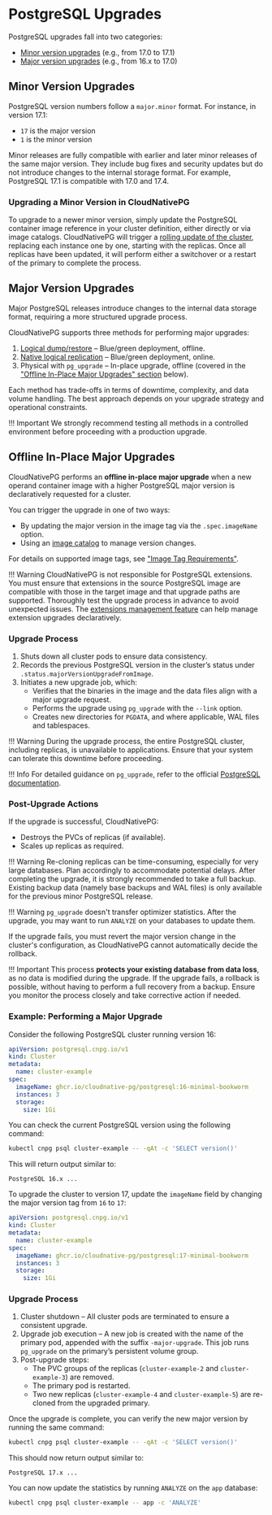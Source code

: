 <!-- SPDX-License-Identifier: CC-BY-4.0 -->
# PostgreSQL Upgrades

PostgreSQL upgrades fall into two categories:

- [Minor version upgrades](#minor-version-upgrades) (e.g., from 17.0 to 17.1)
- [Major version upgrades](#major-version-upgrades) (e.g., from 16.x to 17.0)

## Minor Version Upgrades

PostgreSQL version numbers follow a `major.minor` format. For instance, in
version 17.1:

- `17` is the major version
- `1` is the minor version

Minor releases are fully compatible with earlier and later minor releases of
the same major version. They include bug fixes and security updates but do not
introduce changes to the internal storage format.
For example, PostgreSQL 17.1 is compatible with 17.0 and 17.4.

### Upgrading a Minor Version in CloudNativePG

To upgrade to a newer minor version, simply update the PostgreSQL container
image reference in your cluster definition, either directly or via image catalogs.
CloudNativePG will trigger a [rolling update of the cluster](rolling_update.md),
replacing each instance one by one, starting with the replicas. Once all
replicas have been updated, it will perform either a switchover or a restart of
the primary to complete the process.

## Major Version Upgrades

Major PostgreSQL releases introduce changes to the internal data storage
format, requiring a more structured upgrade process.

CloudNativePG supports three methods for performing major upgrades:

1. [Logical dump/restore](database_import.md) – Blue/green deployment, offline.
2. [Native logical replication](logical_replication.md#example-of-live-migration-and-major-postgres-upgrade-with-logical-replication) – Blue/green deployment, online.
3. Physical with `pg_upgrade` – In-place upgrade, offline (covered in the
   ["Offline In-Place Major Upgrades" section](#offline-in-place-major-upgrades) below).

Each method has trade-offs in terms of downtime, complexity, and data volume
handling. The best approach depends on your upgrade strategy and operational
constraints.

!!! Important
    We strongly recommend testing all methods in a controlled environment
    before proceeding with a production upgrade.

## Offline In-Place Major Upgrades

CloudNativePG performs an **offline in-place major upgrade** when a new operand
container image with a higher PostgreSQL major version is declaratively
requested for a cluster.

You can trigger the upgrade in one of two ways:

- By updating the major version in the image tag via the `.spec.imageName`
  option.
- Using an [image catalog](image_catalog.md) to manage version changes.

For details on supported image tags, see
["Image Tag Requirements"](container_images.md#image-tag-requirements).

!!! Warning
    CloudNativePG is not responsible for PostgreSQL extensions. You must ensure
    that extensions in the source PostgreSQL image are compatible with those in the
    target image and that upgrade paths are supported. Thoroughly test the upgrade
    process in advance to avoid unexpected issues.
    The [extensions management feature](declarative_database_management.md#managing-extensions-in-a-database)
    can help manage extension upgrades declaratively.

### Upgrade Process

1. Shuts down all cluster pods to ensure data consistency.
2. Records the previous PostgreSQL version in the cluster’s status under
   `.status.majorVersionUpgradeFromImage`.
3. Initiates a new upgrade job, which:
   - Verifies that the binaries in the image and the data files align with a
     major upgrade request.
   - Performs the upgrade using `pg_upgrade` with the `--link` option.
   - Creates new directories for `PGDATA`, and where applicable, WAL files and
     tablespaces.

!!! Warning
    During the upgrade process, the entire PostgreSQL cluster, including
    replicas, is unavailable to applications. Ensure that your system can
    tolerate this downtime before proceeding.

!!! Info
    For detailed guidance on `pg_upgrade`, refer to the official
    [PostgreSQL documentation](https://www.postgresql.org/docs/current/pgupgrade.html).

### Post-Upgrade Actions

If the upgrade is successful, CloudNativePG:

- Destroys the PVCs of replicas (if available).
- Scales up replicas as required.

!!! Warning
    Re-cloning replicas can be time-consuming, especially for very large
    databases. Plan accordingly to accommodate potential delays. After completing
    the upgrade, it is strongly recommended to take a full backup. Existing backup
    data (namely base backups and WAL files) is only available for the previous
    minor PostgreSQL release.

!!! Warning
    `pg_upgrade` doesn't transfer optimizer statistics. After the upgrade, you
    may want to run `ANALYZE` on your databases to update them.

If the upgrade fails, you must revert the major version change in the
cluster's configuration, as CloudNativePG cannot automatically decide the
rollback.

!!! Important
    This process **protects your existing database from data loss**, as no data
    is modified during the upgrade. If the upgrade fails, a rollback is
    possible, without having to perform a full recovery from a backup. Ensure you
    monitor the process closely and take corrective action if needed.

### Example: Performing a Major Upgrade

Consider the following PostgreSQL cluster running version 16:

```yaml
apiVersion: postgresql.cnpg.io/v1
kind: Cluster
metadata:
  name: cluster-example
spec:
  imageName: ghcr.io/cloudnative-pg/postgresql:16-minimal-bookworm
  instances: 3
  storage:
    size: 1Gi
```

You can check the current PostgreSQL version using the following command:

```sh
kubectl cnpg psql cluster-example -- -qAt -c 'SELECT version()'
```

This will return output similar to:

```console
PostgreSQL 16.x ...
```

To upgrade the cluster to version 17, update the `imageName` field by changing
the major version tag from `16` to `17`:

```yaml
apiVersion: postgresql.cnpg.io/v1
kind: Cluster
metadata:
  name: cluster-example
spec:
  imageName: ghcr.io/cloudnative-pg/postgresql:17-minimal-bookworm
  instances: 3
  storage:
    size: 1Gi
```

### Upgrade Process

1. Cluster shutdown – All cluster pods are terminated to ensure a consistent
   upgrade.
2. Upgrade job execution – A new job is created with the name of the primary
   pod, appended with the suffix `-major-upgrade`. This job runs `pg_upgrade`
   on the primary’s persistent volume group.
3. Post-upgrade steps:
   - The PVC groups of the replicas (`cluster-example-2` and
     `cluster-example-3`) are removed.
   - The primary pod is restarted.
   - Two new replicas (`cluster-example-4` and `cluster-example-5`) are
     re-cloned from the upgraded primary.

Once the upgrade is complete, you can verify the new major version by running
the same command:

```sh
kubectl cnpg psql cluster-example -- -qAt -c 'SELECT version()'
```

This should now return output similar to:

```console
PostgreSQL 17.x ...
```

You can now update the statistics by running `ANALYZE` on the `app` database:

```sh
kubectl cnpg psql cluster-example -- app -c 'ANALYZE'
```
